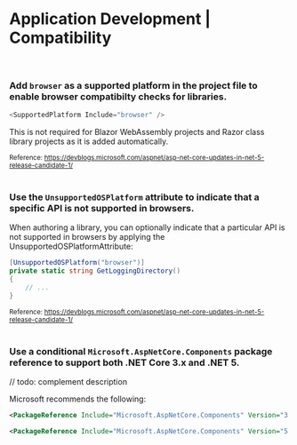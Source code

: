 # Application Development | Compatibility
<br>


### Add `browser` as a supported platform in the project file to enable browser compatibilty checks for libraries.

```csharp
<SupportedPlatform Include="browser" />
```

This is not required for Blazor WebAssembly projects and Razor class library projects as it is added automatically.

<sub>Reference: https://devblogs.microsoft.com/aspnet/asp-net-core-updates-in-net-5-release-candidate-1/</sub>
<br><br>


### Use the `UnsupportedOSPlatform` attribute to indicate that a specific API is not supported in browsers.

When authoring a library, you can optionally indicate that a particular API is not supported in browsers by applying the UnsupportedOSPlatformAttribute:

```csharp
[UnsupportedOSPlatform("browser")]
private static string GetLoggingDirectory()
{
    // ...
}
```

<sub>Reference: https://devblogs.microsoft.com/aspnet/asp-net-core-updates-in-net-5-release-candidate-1/</sub>
<br><br>


### Use a conditional `Microsoft.AspNetCore.Components` package reference to support both .NET Core 3.x and .NET 5.

// todo: complement description

Microsoft recommends the following:

```xml
<PackageReference Include="Microsoft.AspNetCore.Components" Version="3.0.0" Condition="'$(TargetFramework)' == 'netstandard2.0'" />

<PackageReference Include="Microsoft.AspNetCore.Components" Version="5.0.0-rc.1.*" Condition="'$(TargetFramework)' != 'netstandard2.0'" />
```

<br><br>

